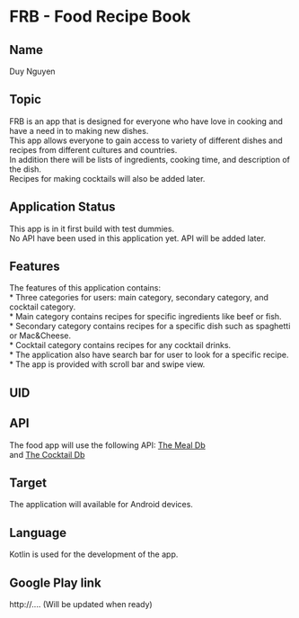 # FRB - Food Recipe Book

## Name

Duy Nguyen

## Topic 

FRB is an app that is designed for everyone who have love in cooking and
have a need in to making new dishes. 
<br>This app allows everyone to gain access to variety of different dishes and recipes from different cultures and countries. 
<br>In addition there will be lists of ingredients, cooking time, and
description of the dish.
<br> Recipes for making cocktails will also be added later.

## Application Status

This app is in it first build with test dummies.
<br> No API have been used in this application yet. API will be added later.
## Features

The features of this application contains:
<br>* Three categories for users: main category, secondary category, and cocktail category.
<br>* Main category contains recipes for specific ingredients like beef or fish.
<br>* Secondary category contains recipes for a specific dish such as spaghetti or Mac&Cheese.
<br>* Cocktail category contains recipes for any cocktail drinks.
<br>* The application also have search bar for user to look for a specific recipe.
<br>* The app is provided with scroll bar and swipe view.

## UID
## API

The food app will use the following API: [The Meal Db](https://www.themealdb.com/api.php)
<br> and [The Cocktail Db](https://www.thecocktaildb.com/api.php)
## Target

The application will available for Android devices.
## Language

Kotlin is used for the development of the app.
## Google Play link

http://.... (Will be updated when ready)
